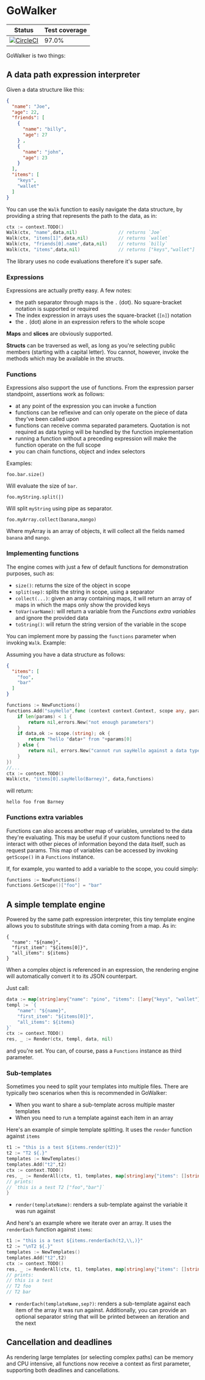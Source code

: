 # GoWalker

| Status                                                                                                                                                                                  | Test coverage |
|-----------------------------------------------------------------------------------------------------------------------------------------------------------------------------------------|---------------|
| [![CircleCI](https://dl.circleci.com/status-badge/img/gh/theirish81/gowalker/tree/main.svg?style=svg)](https://dl.circleci.com/status-badge/redirect/gh/theirish81/gowalker/tree/main)  | 97.0%         |

GoWalker is two things:


## A data path expression interpreter
Given a data structure like this:
```json
{
  "name": "Joe",
  "age": 22,
  "friends": [
    {
      "name": "billy",
      "age": 27
    } ,
    {
      "name": "john",
      "age": 23
    }
  ],
  "items": [
    "keys",
    "wallet"
  ]
}
```
You can use the `Walk` function to easily navigate the data structure, by providing a string that represents the path
to the data, as in:
```go
ctx := context.TODO()
Walk(ctx, "name",data,nil)               // returns `Joe`
Walk(ctx, "items[1]",data,nil)           // returns `wallet`
Walk(ctx, "friends[0].name",data,nil)    // returns `billy`
Walk(ctx, "items",data,nil)              // returns ["keys","wallet"]
```
The library uses no code evaluations therefore it's super safe.

### Expressions
Expressions are actually pretty easy. A few notes:
* the path separator through maps is the `.` (dot). No square-bracket notation is supported or required
* The index expression in arrays uses the square-bracket (`[n]`) notation
* the `.` (dot) alone in an expression refers to the whole scope

**Maps** and **slices** are obviously supported.

**Structs** can be traversed as well, as long as you're selecting public members (starting with a capital letter).
You cannot, however, invoke the methods which may be available in the structs.


### Functions
Expressions also support the use of functions.
From the expression parser standpoint, assertions work as follows:
* at any point of the expression you can invoke a function
* functions can be reflexive and can only operate on the piece of data they've been called upon
* functions can receive comma separated parameters. Quotation is not required as data typing will be handled by the
  function implementation
* running a function without a preceding expression will make the function operate on the full scope
* you can chain functions, object and index selectors

Examples:
```text
foo.bar.size()
```
Will evaluate the size of `bar`.
```text
foo.myString.split(|)
```
Will split `myString` using pipe as separator.
```text
foo.myArray.collect(banana,mango)
```
Where myArray is an array of objects, it will collect all the fields named `banana` and `mango`.

### Implementing functions
The engine comes with just a few of default functions for demonstration purposes, such as:
* `size()`: returns the size of the object in scope
* `split(sep)`: splits the string in scope, using a separator
* `collect(...)`: given an array containing maps, it will return an array of maps in which the maps only show the
  provided keys
* `toVar(varName)`: will return a variable from the *Functions extra variables* and ignore the provided data
* `toString()`: will return the string version of the variable in the scope

You can implement more by passing the `functions` parameter when invoking `Walk`.
Example:

Assuming you have a data structure as follows:
```json
{
  "items": [
    "foo",
    "bar"
  ]
}
```

```go
functions := NewFunctions()
functions.Add("sayHello",func (context context.Context, scope any, params ...string) (any, error) {
	if len(params) < 1 {
		return nil,errors.New("not enough parameters")
    }
	if data,ok := scope.(string); ok {
        return "hello "data+" from "+params[0]	
    } else {
        return nil, errors.New("cannot run sayHello against a data type that is not string")
    }
})
//...
ctx := context.TODO()
Walk(ctx, "items[0].sayHello(Barney)", data,functions)
```
will return:
```text
hello foo from Barney
```

### Functions extra variables
Functions can also access another map of variables, unrelated to the data they're evaluating. This may be useful if
your custom functions need to interact with other pieces of information beyond the data itself, such as request params.
This map of variables can be accessed by invoking `getScope()` in a `Functions` instance.

If, for example, you wanted to add a variable to the scope, you could simply:
```go
functions := NewFunctions()
functions.GetScope()["foo"] = "bar"
```

## A simple template engine
Powered by the same path expression interpreter, this tiny template engine allows you to substitute strings with
data coming from a map. As in:
```text
{
  "name": "${name}",
  "first_item": "${items[0]}",
  "all_items": ${items}
}
```
When a complex object is referenced in an expression, the rendering engine will automatically convert it to its
JSON counterpart.

Just call:
```go
data := map[string]any{"name": "pino", "items": []any{"keys", "wallet"}}
templ := `{
    "name": "${name}",
    "first_item": "${items[0]}",
    "all_items": ${items}
}`
ctx := context.TODO()
res, _ := Render(ctx, templ, data, nil)
```
and you're set. You can, of course, pass a `Functions` instance as third parameter.

### Sub-templates
Sometimes you need to split your templates into multiple files. There are typically two scenarios when this is
recommended in GoWalker:
* When you want to share a sub-template across multiple master templates
* When you need to run a template against each item in an array

Here's an example of simple template splitting. It uses the `render` function against `items`
```go
t1 := "this is a test ${items.render(t2)}"
t2 := "T2 ${.}"
templates := NewTemplates()
templates.Add("t2",t2)
ctx := context.TODO()
res, _ := RenderAll(ctx, t1, templates, map[string]any{"items": []string{"foo", "bar"}}, NewFunctions())
// prints:
// `this is a test T2 ["foo","bar"]`
}
```

* `render(templateName)`: renders a sub-template against the variable it was run against

And here's an example where we iterate over an array. It uses the `renderEach` function against `items`:
```go
t1 := "this is a test ${items.renderEach(t2,\\,)}"
t2 := "\nT2 ${.}"
templates := NewTemplates()
templates.Add("t2",t2)
ctx := context.TODO()
res, _ := RenderAll(ctx, t1, templates, map[string]any{"items": []string{"foo", "bar"}}, NewFunctions())
// prints:
// this is a test
// T2 foo
// T2 bar
```

* `renderEach(templateName,sep?)`: renders a sub-template against each item of the array it was run against.
  Additionally, you can provide an optional separator string that will be printed between an iteration and the next


## Cancellation and deadlines
As rendering large templates (or selecting complex paths) can be memory and CPU intensive, all functions now receive
a context as first parameter, supporting both deadlines and cancellations.
